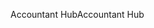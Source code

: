 <span data-ttu-id="4f859-101">Accountant Hub</span><span class="sxs-lookup"><span data-stu-id="4f859-101">Accountant Hub</span></span>
